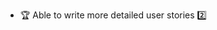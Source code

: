 * <span id="write-detailed-user-story">:trophy: Able to write more detailed user stories :two:</span>
